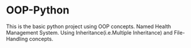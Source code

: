 # OOP-Python
This is the basic python project using OOP concepts. Named Health Management System. Using Inheritance(i.e.Multiple Inheritance) and File-Handling concepts.
